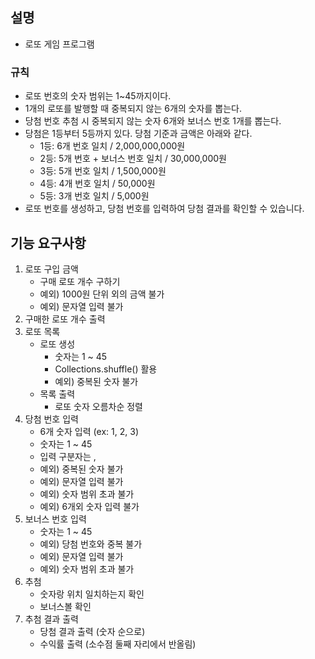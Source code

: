 ## 설명
- 로또 게임 프로그램
### 규칙
- 로또 번호의 숫자 범위는 1~45까지이다.
- 1개의 로또를 발행할 때 중복되지 않는 6개의 숫자를 뽑는다.
- 당첨 번호 추첨 시 중복되지 않는 숫자 6개와 보너스 번호 1개를 뽑는다.
- 당첨은 1등부터 5등까지 있다. 당첨 기준과 금액은 아래와 같다.
    - 1등: 6개 번호 일치 / 2,000,000,000원
    - 2등: 5개 번호 + 보너스 번호 일치 / 30,000,000원
    - 3등: 5개 번호 일치 / 1,500,000원
    - 4등: 4개 번호 일치 / 50,000원
    - 5등: 3개 번호 일치 / 5,000원
- 로또 번호를 생성하고, 당첨 번호를 입력하여 당첨 결과를 확인할 수 있습니다.

## 기능 요구사항
1. 로또 구입 금액
    - 구매 로또 개수 구하기
   - 예외) 1000원 단위 외의 금액 불가
   - 예외) 문자열 입력 불가
2. 구매한 로또 개수 출력 
3. 로또 목록
    - 로또 생성
        - 숫자는 1 ~ 45
        - Collections.shuffle() 활용
        - 예외) 중복된 숫자 불가
    - 목록 출력
        - 로또 숫자 오름차순 정렬
4. 당첨 번호 입력
    - 6개 숫자 입력 (ex: 1, 2, 3)
    - 숫자는 1 ~ 45
    - 입력 구분자는 ,
    - 예외) 중복된 숫자 불가
    - 예외) 문자열 입력 불가
    - 예외) 숫자 범위 초과 불가
    - 예외) 6개외 숫자 입력 불가
5. 보너스 번호 입력
    - 숫자는 1 ~ 45
    - 예외) 당첨 번호와 중복 불가
    - 예외) 문자열 입력 불가
    - 예외) 숫자 범위 초과 불가
6. 추첨
    - 숫자랑 위치 일치하는지 확인
    - 보너스볼 확인 
7. 추첨 결과 출력
    - 당첨 결과 출력 (숫자 순으로)
    - 수익률 출력 (소수점 둘째 자리에서 반올림)